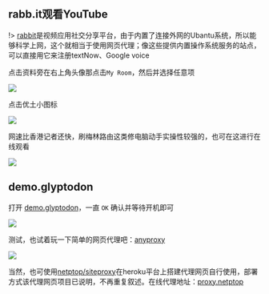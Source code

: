 ## rabb.it观看YouTube

!> [rabbit](https://www.rabb.it/)是视频应用社交分享平台，由于内置了连接外网的Ubantu系统，所以能够科学上网，这个就相当于使用网页代理；像这些提供内置操作系统服务的站点，可以直接用它来注册textNow、Google voice

点击资料旁在右上角头像那点击`My Room`，然后并选择任意项

<!-- ![](https://ipfs.io/ipfs/QmYon74j1A3bpv5BgESkuxmKg3Fsnt2aDC6aByQ89iLGH1?4.png) -->

![](https://i.postimg.cc/1zTmKfdQ/5cf8ccb934d9511615.png)

点击优土小图标

<!-- ![](https://ipfs.io/ipfs/QmYddfvgPnXZ3NhpxsqU9MXwrAtyi2xTjpy99aUEnAeWzb?4.png) -->

![](https://i.postimg.cc/cJKZ6dL5/5cf8cd00b088751477.png)

网速比香港记者还快，刷梅林路由这类修电脑动手实操性较强的，也可在这进行在线观看

<!-- ![](https://ipfs.io/ipfs/QmRLuupq19dKy7dRKy2zkdo6kqSSAFCrbnHq7wXqjKvhh4?3.png) -->

![](https://i.postimg.cc/ZKLs4Jf6/2018-04-29-170242.png)

## demo.glyptodon

打开 [demo.glyptodon](https://demo.glyptodon.com)，一直 `OK` 确认并等待开机即可

![](https://i.loli.net/2019/06/06/5cf8cd8d9936b39088.png)

测试，也试着玩一下简单的网页代理吧：[anyproxy](https://www.anyproxy.cn/)

![](https://i.loli.net/2019/06/06/5cf8cacec80aa67102.png)

当然，也可使用[netptop/siteproxy](https://github.com/netptop/siteproxy)在heroku平台上搭建代理网页自行使用，部署方式该代理网页项目已说明，不再重复叙述。在线代理地址：[proxy.netptop](https://proxy3.netptop.com/)
